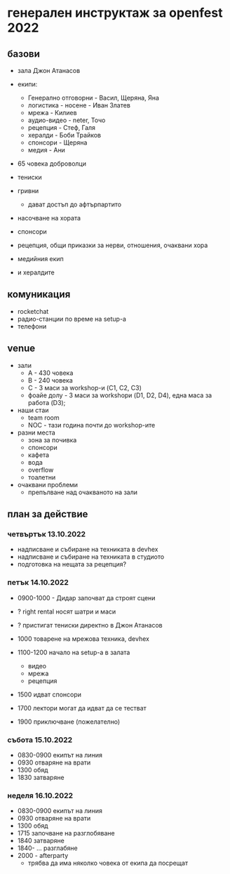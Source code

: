 # генерален инструктаж за openfest 2022

## базови

* зала Джон Атанасов
* екипи:
	* Генерално отговорни - Васил, Щеряна, Яна
	* логистика - носене - Иван Златев
	* мрежа - Килиев
	* аудио-видео - neter, Точо
	* рецепция - Стеф, Галя
	* хералди - Боби Трайков
	* спонсори - Щеряна
	* медия - Ани

* 65 човека доброволци

* тениски
* гривни
	* дават достъп до афтърпартито
* насочване на хората
* спонсори
* рецепция, общи приказки за нерви, отношения, очаквани хора
* медийния екип
* и хералдите

## комуникация

* rocketchat
* радио-станции по време на setup-а
* телефони

## venue

* зали
	* А - 430 човека
	* B - 240 човека
	* C - 3 маси за workshop-и (C1, C2, C3)
	* фоайе долу - 3 маси за workshopи (D1, D2, D4), една маса за работа (D3);
* наши стаи
	* team room
	* NOC - тази година почти до workshop-ите
* разни места
	* зона за почивка
	* спонсори
	* кафета
	* вода
	* overflow
	* тоалетни
* очаквани проблеми
	* препълване над очакваното на зали

## план за действие

### четвъртък 13.10.2022

* надписване и събиране на техниката в devhex
* надписване и събиране на техниката в студиото
* подготовка на нещата за рецепция?

### петък 14.10.2022

* 0900-1000 - Дидар започват да строят сцени
* ? right rental носят шатри и маси
* ? пристигат тениски директно в Джон Атанасов
* 1000 товарене на мрежова техника, devhex
* 1100-1200 начало на setup-а в залата
	* видео
	* мрежа
	* рецепция

* 1500 идват спонсори
* 1700 лектори могат да идват да се тестват

* 1900 приключване (пожелателно)


### събота 15.10.2022

* 0830-0900 екипът на линия
* 0930 отваряне на врати
* 1300 обяд
* 1830 затваряне

### неделя 16.10.2022

* 0830-0900 екипът на линия
* 0930 отваряне на врати
* 1300 обяд
* 1715 започване на разглобяване
* 1840 затваряне
* 1840- ... разглабяне
* 2000 - afterparty
	* трябва да има няколко човека от екипа да посрещат
